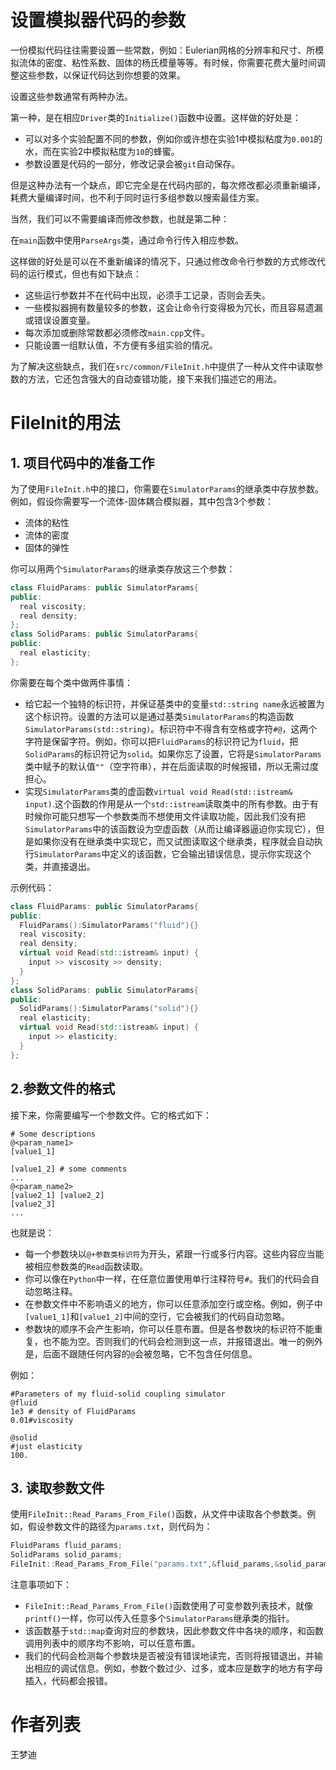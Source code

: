 # 设置模拟器代码的参数
一份模拟代码往往需要设置一些常数，例如：Eulerian网格的分辨率和尺寸、所模拟流体的密度、粘性系数、固体的杨氏模量等等。有时候，你需要花费大量时间调整这些参数，以保证代码达到你想要的效果。

设置这些参数通常有两种办法。

第一种，是在相应`Driver`类的`Initialize()`函数中设置。这样做的好处是：
* 可以对多个实验配置不同的参数，例如你或许想在实验1中模拟粘度为`0.001`的水，而在实验2中模拟粘度为`10`的蜂蜜。
* 参数设置是代码的一部分，修改记录会被`git`自动保存。

但是这种办法有一个缺点，即它完全是在代码内部的，每次修改都必须重新编译，耗费大量编译时间，也不利于同时运行多组参数以搜索最佳方案。

当然，我们可以不需要编译而修改参数，也就是第二种：

在`main`函数中使用`ParseArgs`类，通过命令行传入相应参数。

这样做的好处是可以在不重新编译的情况下，只通过修改命令行参数的方式修改代码的运行模式，但也有如下缺点：

* 这些运行参数并不在代码中出现，必须手工记录，否则会丢失。
* 一些模拟器拥有数量较多的参数，这会让命令行变得极为冗长，而且容易遗漏或错误设置变量。
* 每次添加或删除常数都必须修改`main.cpp`文件。
* 只能设置一组默认值，不方便有多组实验的情况。

为了解决这些缺点，我们在`src/common/FileInit.h`中提供了一种从文件中读取参数的方法，它还包含强大的自动查错功能，接下来我们描述它的用法。

# FileInit的用法

## 1. 项目代码中的准备工作
为了使用`FileInit.h`中的接口，你需要在`SimulatorParams`的继承类中存放参数。例如，假设你需要写一个流体-固体耦合模拟器，其中包含3个参数：

* 流体的粘性
* 流体的密度
* 固体的弹性

你可以用两个`SimulatorParams`的继承类存放这三个参数：

```c++
class FluidParams: public SimulatorParams{
public:
  real viscosity;
  real density;
};
class SolidParams: public SimulatorParams{
public:
  real elasticity;
};
```

你需要在每个类中做两件事情：
* 给它起一个独特的标识符，并保证基类中的变量`std::string name`永远被置为这个标识符。设置的方法可以是通过基类`SimulatorParams`的构造函数`SimulatorParams(std::string)`。标识符中不得含有空格或字符`#@`，这两个字符是保留字符。例如，你可以把`FluidParams`的标识符记为`fluid`，把`SolidParams`的标识符记为`solid`。如果你忘了设置，它将是`SimulatorParams`类中赋予的默认值`""`（空字符串），并在后面读取的时候报错，所以无需过度担心。
* 实现`SimulatorParams`类的虚函数`virtual void Read(std::istream& input)`.这个函数的作用是从一个`std::istream`读取类中的所有参数。由于有时候你可能只想写一个参数类而不想使用文件读取功能，因此我们没有把`SimulatorParams`中的该函数设为空虚函数（从而让编译器逼迫你实现它），但是如果你没有在继承类中实现它，而又试图读取这个继承类，程序就会自动执行`SimulatorParams`中定义的该函数，它会输出错误信息，提示你实现这个类，并直接退出。

示例代码：

```c++
class FluidParams: public SimulatorParams{
public:
  FluidParams():SimulatorParams("fluid"){}
  real viscosity;
  real density;
  virtual void Read(std::istream& input) {
    input >> viscosity >> density;
  }
};
class SolidParams: public SimulatorParams{
public:
  SolidParams():SimulatorParams("solid"){}
  real elasticity;
  virtual void Read(std::istream& input) {
    input >> elasticity;
  }
};
```

## 2.参数文件的格式

接下来，你需要编写一个参数文件。它的格式如下：

```
# Some descriptions
@<param_name1>
[value1_1]

[value1_2] # some comments
...
@<param_name2>
[value2_1] [value2_2]
[value2_3]
...
```

也就是说：
* 每一个参数块以`@+参数类标识符`为开头，紧跟一行或多行内容。这些内容应当能被相应参数类的`Read`函数读取。
* 你可以像在`Python`中一样，在任意位置使用单行注释符号`#`。我们的代码会自动忽略注释。
* 在参数文件中不影响语义的地方，你可以任意添加空行或空格。例如，例子中`[value1_1]`和`[value1_2]`中间的空行，它会被我们的代码自动忽略。
* 参数块的顺序不会产生影响，你可以任意布置。但是各参数块的标识符不能重复，也不能为空。否则我们的代码会检测到这一点，并报错退出。唯一的例外是，后面不跟随任何内容的`@`会被忽略，它不包含任何信息。

例如：
```
#Parameters of my fluid-solid coupling simulator
@fluid
1e3 # density of FluidParams
0.01#viscosity

@solid
#just elasticity
100.
```

## 3. 读取参数文件
使用`FileInit::Read_Params_From_File()`函数，从文件中读取各个参数类。例如，假设参数文件的路径为`params.txt`，则代码为：

```c++
FluidParams fluid_params;
SolidParams solid_params;
FileInit::Read_Params_From_File("params.txt",&fluid_params,&solid_params);
```

注意事项如下：
* `FileInit::Read_Params_From_File()`函数使用了可变参数列表技术，就像`printf()`一样，你可以传入任意多个`SimulatorParams`继承类的指针。
* 该函数基于`std::map`查询对应的参数块，因此参数文件中各块的顺序，和函数调用列表中的顺序均不影响，可以任意布置。
* 我们的代码会检测每个参数块是否被没有错误地读完，否则将报错退出，并输出相应的调试信息。例如，参数个数过少、过多，或本应是数字的地方有字母插入，代码都会报错。

# 作者列表

王梦迪
